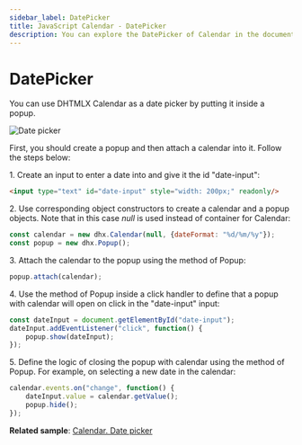 ```yaml
---
sidebar_label: DatePicker
title: JavaScript Calendar - DatePicker 
description: You can explore the DatePicker of Calendar in the documentation of the DHTMLX JavaScript UI library. Browse developer guides and API reference, try out code examples and live demos, and download a free 30-day evaluation version of DHTMLX Suite.
---
```


# DatePicker

You can use DHTMLX Calendar as a date picker by putting it inside a popup. 

![Date picker](./../assets/calendar/date_picker.png)

First, you should create a popup and then attach a calendar into it. Follow the steps below:

1\. Create an input to enter a date into and give it the id "date-input":

~~~html
<input type="text" id="date-input" style="width: 200px;" readonly/>
~~~

2\. Use corresponding object constructors to create a calendar and a popup objects. Note that in this case *null* is used instead of container for Calendar:

~~~js
const calendar = new dhx.Calendar(null, {dateFormat: "%d/%m/%y"});
const popup = new dhx.Popup();
~~~

3\. Attach the calendar to the popup using the [](../popup/api/popup_attach_method.md) method of Popup:

~~~js
popup.attach(calendar);
~~~

4\. Use the [](../popup/api/popup_show_method.md) method of Popup inside a click handler to define that a popup with calendar will open on click in the "date-input" input:

~~~js
const dateInput = document.getElementById("date-input");
dateInput.addEventListener("click", function() {
    popup.show(dateInput);
});
~~~

5\. Define the logic of closing the popup with calendar using the [](../popup/api/popup_hide_method.md) method of Popup. For example, on selecting a new date in the calendar:

~~~js
calendar.events.on("change", function() {
    dateInput.value = calendar.getValue();
    popup.hide();
});
~~~

**Related sample**: [Calendar. Date picker](https://snippet.dhtmlx.com/mj7jr6ro)
